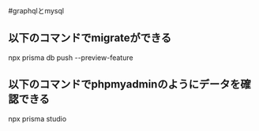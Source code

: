 #graphqlとmysql

## 以下のコマンドでmigrateができる
npx prisma db push --preview-feature

## 以下のコマンドでphpmyadminのようにデータを確認できる
npx prisma studio